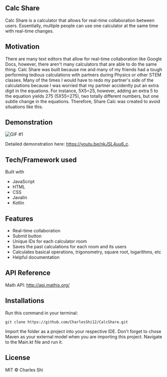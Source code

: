 ## Calc Share
Calc Share is a calculator that allows for real-time collaboration between users. Essentially, multiple people can use one calculator at the same time with real-time changes.

## Motivation
There are many text editors that allow for real-time collaboration like Google Docs, however, there aren't many calculators that are able to do the same thing. Calc Share was built because me and many of my friends had a tough performing tedious calculations with partners during Physics or other STEM classes. Many of the times I would have to redo my partner's side of the calculations because I was worried that my partner accidently put an extra digit in the equations. For instance, 5X5=25, however, adding an extra 5 to the equation yields 275 (5X55=275), two totally different numbers, but one subtle change in the equations. Therefore, Share Calc was created to avoid situations like this. 

## Demonstration
![GIF #1](https://i.gyazo.com/42d359f9a0e0c5ebf709a87df8539378.gif)

Detailed demonstration here: https://youtu.be/nkJSL4uu6_c.

## Tech/Framework used
Built with 
* JavaScript
* HTML
* CSS
* Javalin 
* Kotlin

## Features
* Real-time collaboration
* Submit button
* Unique IDs for each calculator room
* Saves the past calculations for each room and its users
* Calculates basical operations, trigonometry, square root, logarithms, etc
* Helpful documentation

## API Reference
Math API: http://api.mathjs.org/

## Installations
Run this command in your terminal: 
```
git clone https://github.com/CharlesShi12/CalcShare.git
```
Import the folder as a project into your respective IDE. 
Don't forget to chose Maven as your external model when you are importing this project. 
Navigate to the Main.kt file and run it. 

## License
MIT © Charles Shi

